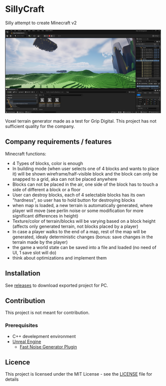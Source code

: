# SillyCraft
Silly attempt to create Minecraft v2 

![SillyCraft](./Screenshots/SillCraft.PNG)

Voxel terrain generator made as a test for Grip Digital.
This project has not sufficient quality for the company.

## Company requirements / features
Minecraft functions:
* 4 Types of blocks, color is enough
* In building mode (when user selects one of 4 blocks and wants to place it) will be shown wireframe/half-visible block and the block can only be snapped to a grid, aka can not be placed anywhere
* Blocks can not be placed in the air, one side of the block has to touch a side of different a block or a floor
* User can destroy blocks, each of 4 selectable blocks has its own "hardness", so user has to hold button for destroying blocks
* when map is loaded, a new terrain is automatically generated, where player will move (see perlin noise or some modification for more significant differences in height)
* Texture/color of terrain/blocks will be varying based on a block height (affects only generated terrain, not blocks placed by a player)
* In case a player walks to the end of a map, rest of the map will be generated, idealy deterministic changes (bonus: save changes in the terrain made by the player)
* the game a world state can be saved into a file and loaded (no need of UI, 1 save slot will do)
* think about optimizations and implement them

## Installation
See [releases](https://github.com/Pawlost/SillyCraft/releases) to download exported project for PC.

## Contribution
This project is not meant for contribution.

### Prerequisites
* C++ develepment environment
* [Unreal Engine](https://www.unrealengine.com/en-US/)
    * [Fast Noise Generator Plugin](https://unrealengine.com/marketplace/en-US/product/fast-noise-generator)

## Licence
This project is licensed under the MIT License - see the [LICENSE](LICENSE) file for details